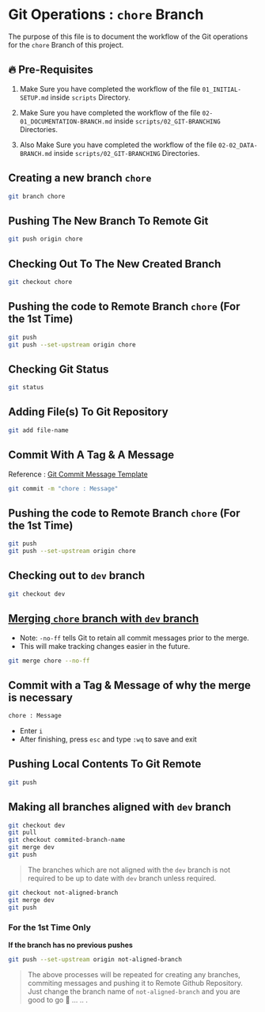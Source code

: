 # Git Operations : `chore` Branch

The purpose of this file is to document the workflow of the Git operations for the `chore` Branch of this project.

## 🔥 Pre-Requisites

1. Make Sure you have completed the workflow of the file `01_INITIAL-SETUP.md` inside `scripts` Directory.

2. Make Sure you have completed the workflow of the file `02-01_DOCUMENTATION-BRANCH.md` inside `scripts/02_GIT-BRANCHING` Directories.

3. Also Make Sure you have completed the workflow of the file `02-02_DATA-BRANCH.md` inside `scripts/02_GIT-BRANCHING` Directories.

## Creating a new branch `chore`

```sh
git branch chore
```

## Pushing The New Branch To Remote Git

```sh
git push origin chore
```

## Checking Out To The New Created Branch

```sh
git checkout chore
```

## Pushing the code to Remote Branch `chore` (For the 1st Time)

```sh
git push
git push --set-upstream origin chore
```

## Checking Git Status

```sh
git status
```

## Adding File(s) To Git Repository

```sh
git add file-name
```

## Commit With A Tag & A Message

Reference : [Git Commit Message Template](../../GIT-COMMIT-TEMPLATE.md)

```sh
git commit -m "chore : Message"
```

## Pushing the code to Remote Branch `chore` (For the 1st Time)

```sh
git push
git push --set-upstream origin chore
```

## Checking out to `dev` branch

```sh
git checkout dev
```

## <ins>Merging `chore` branch with `dev` branch</ins>

- Note: `-no-ff` tells Git to retain all commit messages prior to the merge.
- This will make tracking changes easier in the future.

```sh
git merge chore --no-ff
```

## Commit with a Tag & Message of why the merge is necessary

```sh
chore : Message
```

- Enter `i`
- After finishing, press `esc` and type `:wq` to save and exit

## Pushing Local Contents To Git Remote

```sh
git push
```

## Making all branches aligned with `dev` branch

```sh
git checkout dev
git pull
git checkout commited-branch-name
git merge dev
git push
```

> The branches which are not aligned with the `dev` branch is not required to be up to date with `dev` branch unless required.

```sh
git checkout not-aligned-branch
git merge dev
git push
```

### For the 1st Time Only
<b>If the branch has no previous pushes</b>

```sh
git push --set-upstream origin not-aligned-branch
```

> The above processes will be repeated for creating any branches, commiting messages and pushing it to Remote Github Repository. Just change the branch name of `not-aligned-branch` and you are good to go 🚀 ... .. .